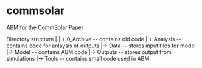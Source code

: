 # commsolar
ABM for the CommSolar Paper


Directory structure | |-> 0_Archive -- contains old code |-> Analysis -- contains code for anlaysis of outputs |-> Data -- stores input files for model |-> Model -- contains ABM code |-> Outputs -- stores output from simulations |-> Tools -- contains small code used in ABM
